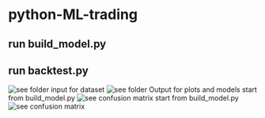 # python-ML-trading
## run build_model.py
## run backtest.py

![see folder input for dataset](https://github.com/loliksamuel/python-ML-trading/blob/master/files/output/with%20bag%20in%20isUp/inp39out2/bt%20on%20all%20data/BT-summary_epc5000_hid15_inp39_out2.png)
![see folder Output for plots and models](https://github.com/loliksamuel/python-ML-trading/blob/master/files/output/with%20bag%20in%20isUp/inp39out2/bt%20on%20all%20data/BT-trade%20percent%20over%20time.png)
start from build_model.py
![see confusion matrix](https://github.com/loliksamuel/python-ML-trading/blob/master/files/output/with%20bag%20in%20isUp/inp39out2/cv_5kfold%20accuracy0.76/Confusion%20matrix%20on%20all.png
)
start from build_model.py
![see confusion matrix](https://github.com/loliksamuel/python-ML-trading/blob/master/files/output/with%20bag%20in%20isUp/inp39out2/cv_5kfold%20accuracy0.76/cv_5_model%20Loss%2C%20Accuracy%20over%20time_hid15_RMS1e-05_epc5000_batch128_dropout0.2_sym%5EGSPC_inp39_out2_MlModel.MLP.png
)

